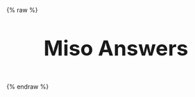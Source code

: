 ---
---

<script async src="http://localhost:10099/dist/umd/miso.js?lorem&autostart=false"></script>
{% raw %}
<style>
main {
  padding: 0;
}
.hero-title {
  text-align: center;
  margin: 2rem 0;
  font-size: 3rem;
  line-height: 2;
}
</style>
<h1 class="hero-title">Miso Answers</h1>
<miso-ask-combo></miso-ask-combo>
<script>
(window.misocmd || (window.misocmd = [])).push(async () => {
  MisoClient.ui.combo.ask.start({
    features: {
      relatedResources: false,
    },
  });
});
</script>
{% endraw %}
